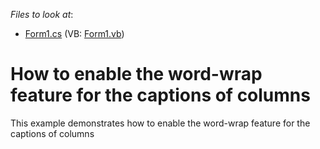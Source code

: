 <!-- default file list -->
*Files to look at*:

* [Form1.cs](./CS/Form1.cs) (VB: [Form1.vb](./VB/Form1.vb))
<!-- default file list end -->
# How to enable the word-wrap feature for the captions of columns


<p>This example demonstrates how to enable the word-wrap feature for the captions of columns</p>

<br/>


